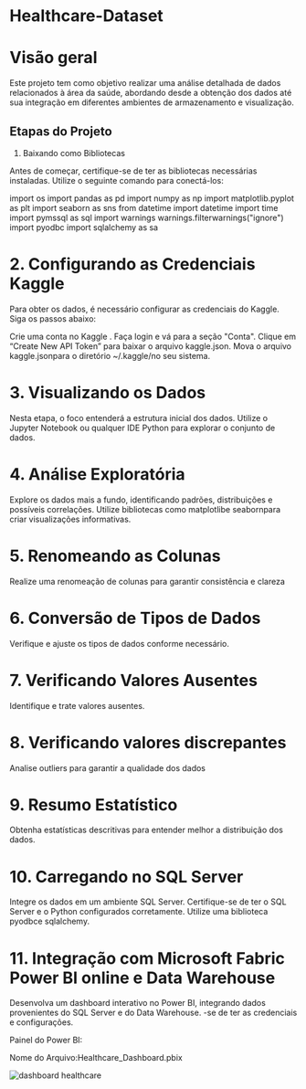 # Healthcare-Dataset



# Visão geral

Este projeto tem como objetivo realizar uma análise detalhada de dados relacionados à área da saúde, abordando desde a obtenção dos dados até sua integração em diferentes ambientes de armazenamento e visualização.

## Etapas do Projeto
1. Baixando como Bibliotecas

Antes de começar, certifique-se de ter as bibliotecas necessárias instaladas. Utilize o seguinte comando para conectá-los:

import os
import pandas as pd
import numpy as np
import matplotlib.pyplot as plt
import seaborn as sns
from datetime import datetime
import time
import pymssql as sql
import warnings
warnings.filterwarnings("ignore")
import pyodbc
import sqlalchemy as sa 

# 2. Configurando as  Credenciais Kaggle

Para obter os dados, é necessário configurar as credenciais do Kaggle. Siga os passos abaixo:

Crie uma conta no Kaggle .
Faça login e vá para a seção "Conta".
Clique em “Create New API Token” para baixar o arquivo kaggle.json.
Mova o arquivo kaggle.jsonpara o diretório ~/.kaggle/no seu sistema.

# 3. Visualizando os Dados

Nesta etapa, o foco entenderá a estrutura inicial dos dados. Utilize o Jupyter Notebook ou qualquer IDE Python para explorar o conjunto de dados.

# 4. Análise Exploratória

Explore os dados mais a fundo, identificando padrões, distribuições e possíveis correlações. Utilize bibliotecas como matplotlibe seabornpara criar visualizações informativas.

# 5. Renomeando as Colunas

Realize uma renomeação de colunas para garantir consistência e clareza

# 6. Conversão de Tipos de Dados

Verifique e ajuste os tipos de dados conforme necessário.

# 7. Verificando Valores Ausentes

Identifique e trate valores ausentes.

# 8. Verificando valores discrepantes

Analise outliers para garantir a qualidade dos dados

# 9. Resumo Estatístico

Obtenha estatísticas descritivas para entender melhor a distribuição dos dados.

# 10. Carregando no SQL Server

Integre os dados em um ambiente SQL Server. Certifique-se de ter o SQL Server e o Python configurados corretamente. Utilize uma biblioteca pyodbce sqlalchemy.



# 11. Integração com Microsoft Fabric Power BI online e Data Warehouse

Desenvolva um dashboard interativo no Power BI, integrando dados provenientes do SQL Server e do Data Warehouse. -se de ter as credenciais e configurações.

Painel do Power BI:

Nome do Arquivo:Healthcare_Dashboard.pbix



![dashboard healthcare]([https://previews.dropbox.com/p/thumb/ACFpCnW8Y2m4IMNoMDo90LjlGpxQ7eaAHuF9qpK1tt8vPfQoNbzOtq630MywdzJ4SG2vXCPS42lU-Eg2og2-SMupzZRMHuxohxkydvQAaUj8ItUaezOm8-fxscu3kXQJnf7kuCfPRkiHWVQKDM8Nsbc3r5eC-NrGb9BS6_CeD44eaasJcxaJ_74kUhhEGcinw73W6tTS_x3HXrRg3QdlIzxPDyc5kz7F7iEWG8rmMyB_aoaw3xxft1PqsVGUICWfSvjkL20N3bUu4ZIDPsnHEIY5dA3D3u6P6FBEgviOp8rm7eO38Qeft1NJcJpcn5YNiYNDf1Q3-2YF6VB-cjVdWc6t/p.jpeg](https://www.dropbox.com/scl/fi/jlyf6ft1c1pwtobb00j51/Captura-de-tela-2023-12-05-114718.jpeg?rlkey=f2swr5l1cs03wxqppv3tfca18&dl=0)https://www.dropbox.com/scl/fi/jlyf6ft1c1pwtobb00j51/Captura-de-tela-2023-12-05-114718.jpeg?rlkey=f2swr5l1cs03wxqppv3tfca18&dl=0)






